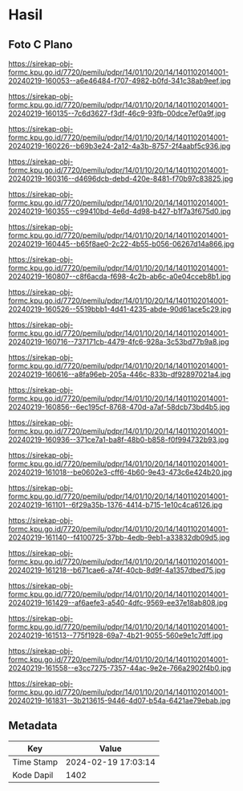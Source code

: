 # Hasil

## Foto C Plano

https://sirekap-obj-formc.kpu.go.id/7720/pemilu/pdpr/14/01/10/20/14/1401102014001-20240219-160053--a6e46484-f707-4982-b0fd-341c38ab9eef.jpg

https://sirekap-obj-formc.kpu.go.id/7720/pemilu/pdpr/14/01/10/20/14/1401102014001-20240219-160135--7c6d3627-f3df-46c9-93fb-00dce7ef0a9f.jpg

https://sirekap-obj-formc.kpu.go.id/7720/pemilu/pdpr/14/01/10/20/14/1401102014001-20240219-160226--b69b3e24-2a12-4a3b-8757-2f4aabf5c936.jpg

https://sirekap-obj-formc.kpu.go.id/7720/pemilu/pdpr/14/01/10/20/14/1401102014001-20240219-160316--d4696dcb-debd-420e-8481-f70b97c83825.jpg

https://sirekap-obj-formc.kpu.go.id/7720/pemilu/pdpr/14/01/10/20/14/1401102014001-20240219-160355--c99410bd-4e6d-4d98-b427-b1f7a3f675d0.jpg

https://sirekap-obj-formc.kpu.go.id/7720/pemilu/pdpr/14/01/10/20/14/1401102014001-20240219-160445--b65f8ae0-2c22-4b55-b056-06267d14a866.jpg

https://sirekap-obj-formc.kpu.go.id/7720/pemilu/pdpr/14/01/10/20/14/1401102014001-20240219-160807--c8f6acda-f698-4c2b-ab6c-a0e04cceb8b1.jpg

https://sirekap-obj-formc.kpu.go.id/7720/pemilu/pdpr/14/01/10/20/14/1401102014001-20240219-160526--5519bbb1-4d41-4235-abde-90d61ace5c29.jpg

https://sirekap-obj-formc.kpu.go.id/7720/pemilu/pdpr/14/01/10/20/14/1401102014001-20240219-160716--737171cb-4479-4fc6-928a-3c53bd77b9a8.jpg

https://sirekap-obj-formc.kpu.go.id/7720/pemilu/pdpr/14/01/10/20/14/1401102014001-20240219-160616--a8fa96eb-205a-446c-833b-df92897021a4.jpg

https://sirekap-obj-formc.kpu.go.id/7720/pemilu/pdpr/14/01/10/20/14/1401102014001-20240219-160856--6ec195cf-8768-470d-a7af-58dcb73bd4b5.jpg

https://sirekap-obj-formc.kpu.go.id/7720/pemilu/pdpr/14/01/10/20/14/1401102014001-20240219-160936--371ce7a1-ba8f-48b0-b858-f0f994732b93.jpg

https://sirekap-obj-formc.kpu.go.id/7720/pemilu/pdpr/14/01/10/20/14/1401102014001-20240219-161018--be0602e3-cff6-4b60-9e43-473c6e424b20.jpg

https://sirekap-obj-formc.kpu.go.id/7720/pemilu/pdpr/14/01/10/20/14/1401102014001-20240219-161101--6f29a35b-1376-4414-b715-1e10c4ca6126.jpg

https://sirekap-obj-formc.kpu.go.id/7720/pemilu/pdpr/14/01/10/20/14/1401102014001-20240219-161140--f4100725-37bb-4edb-9eb1-a33832db09d5.jpg

https://sirekap-obj-formc.kpu.go.id/7720/pemilu/pdpr/14/01/10/20/14/1401102014001-20240219-161218--b671cae6-a74f-40cb-8d9f-4a1357dbed75.jpg

https://sirekap-obj-formc.kpu.go.id/7720/pemilu/pdpr/14/01/10/20/14/1401102014001-20240219-161429--af6aefe3-a540-4dfc-9569-ee37e18ab808.jpg

https://sirekap-obj-formc.kpu.go.id/7720/pemilu/pdpr/14/01/10/20/14/1401102014001-20240219-161513--775f1928-69a7-4b21-9055-560e9e1c7dff.jpg

https://sirekap-obj-formc.kpu.go.id/7720/pemilu/pdpr/14/01/10/20/14/1401102014001-20240219-161558--e3cc7275-7357-44ac-9e2e-766a2902f4b0.jpg

https://sirekap-obj-formc.kpu.go.id/7720/pemilu/pdpr/14/01/10/20/14/1401102014001-20240219-161831--3b213615-9446-4d07-b54a-6421ae79ebab.jpg


## Metadata

| Key        | Value               |
| ---------- | ------------------- |
| Time Stamp | 2024-02-19 17:03:14 |
| Kode Dapil | 1402                |



